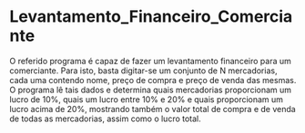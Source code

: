 # Levantamento_Financeiro_Comerciante
O referido programa é capaz de fazer um levantamento financeiro para um comerciante. Para isto, basta digitar-se um conjunto de N mercadorias, cada uma contendo nome, preço de compra e preço de venda das mesmas. O programa lê tais dados e determina quais mercadorias proporcionam um lucro de 10%, quais um lucro entre 10% e 20% e quais proporcionam um lucro acima de 20%, mostrando também o valor total de compra e de venda de todas as mercadorias, assim como o lucro total.
